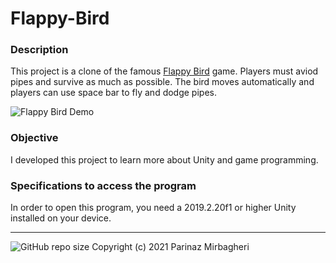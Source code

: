# Flappy-Bird

### Description
This project is a clone of the famous [Flappy Bird](https://en.wikipedia.org/wiki/Flappy_Bird) game. Players must aviod pipes and survive as much as possible. The bird moves automatically and players can use space bar to fly and dodge pipes.

![Flappy Bird Demo](https://user-images.githubusercontent.com/56814825/146220040-feb16ae2-b4e6-41c5-810d-25c1f338c854.gif)

### Objective
I developed this project to learn more about Unity and game programming.

### Specifications to access the program
In order to open this program, you need a 2019.2.20f1 or higher Unity installed on your device.

----

![GitHub repo size](https://img.shields.io/github/repo-size/WW164/Flappy-Bird) 
Copyright (c) 2021 Parinaz Mirbagheri
